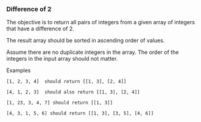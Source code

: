 ### Difference of 2

The objective is to return all pairs of integers from a given array of integers that have a difference of 2.

The result array should be sorted in ascending order of values.

Assume there are no duplicate integers in the array. The order of the integers in the input array should not matter.

Examples
```
[1, 2, 3, 4]  should return [[1, 3], [2, 4]]

[4, 1, 2, 3]  should also return [[1, 3], [2, 4]]

[1, 23, 3, 4, 7] should return [[1, 3]]

[4, 3, 1, 5, 6] should return [[1, 3], [3, 5], [4, 6]]
